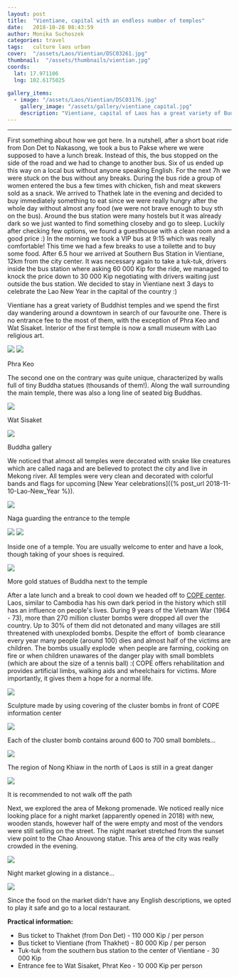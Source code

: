 ```yaml
---
layout: post
title:  "Vientiane, capital with an endless number of temples"
date:   2018-10-28 08:43:59
author: Monika Suchoszek
categories: travel
tags:	culture laos urban
cover:  "/assets/Laos/Vientian/DSC03261.jpg"
thumbnail:  "/assets/thumbnails/vientian.jpg"
coords:
  lat: 17.971106
  lng: 102.6175025
  
gallery_items:
  - image: "/assets/Laos/Vientian/DSC03176.jpg"
    gallery_image: "/assets/gallery/vientiane_capital.jpg"
    description: "Vientiane, capital of Laos has a great variety of Buddhist temples."
---
```


---

First something about how we got here. In a nutshell, after a short boat ride from Don Det to Nakasong, 
we took a bus to Pakse where we were supposed to have a lunch break. Instead of this, the bus stopped 
on the side of the road and we had to change to another bus. Six of us ended up this way on a local bus 
without anyone speaking English. For the next 7h we were stuck on the bus without any breaks. During the 
bus ride a group of women entered the bus a few times with chicken, fish and meat skewers sold as a snack. 
We arrived to Thathek late in the evening and decided to buy immediately something to eat since we were 
really hungry after the whole day without almost any food (we were not brave enough to buy sth on the bus). 
Around the bus station were many hostels but it was already dark so we just wanted to find something 
closeby and go to sleep. Luckily after checking few options, we found a guesthouse with a clean room and a 
good price :) In the morning we took a VIP bus at 9:15 which was really comfortable! This time we had a few 
breaks to use a toilette and to buy some food. After 6.5 hour we arrived at Southern Bus Station in Vientiane, 
12km from the city center. It was necessary again to take a tuk-tuk, drivers inside the bus station where asking 
60 000 Kip for the ride, we managed to knock the price down to 30 000 Kip negotiating with drivers waiting just 
outside the bus station. We decided to stay in Vientiane next 3 days to celebrate the Lao New Year in the capital 
of the country :)

Vientiane has a great variety of Buddhist temples and we spend the first day wandering around a downtown in 
search of our favourite one. There is no entrance fee to the most of them, with the exception of Phra Keo 
and Wat Sisaket. Interior of the first temple is now a small museum with Lao religious art.

<img src="/assets/Laos/Vientian/DSC03165.jpg" />
<img src="/assets/Laos/Vientian/DSC03172.jpg" />
<p class="caption">Phra Keo</p>

The second one on the contrary was quite unique, characterized by walls full of tiny Buddha statues (thousands 
of them!). Along the wall surrounding the main temple, there was also a long line of seated big Buddhas.

<img src="/assets/Laos/Vientian/DSC03187.jpg" />
<p class="caption">Wat Sisaket</p>
<img src="/assets/Laos/Vientian/DSC03182.jpg" />
<p class="caption">Buddha gallery</p>

We noticed that almost all temples were decorated with snake like creatures which are called naga and are believed 
to protect the city and live in Mekong river. All temples were very clean and decorated with colorful bands and 
flags for upcoming [New Year celebrations]({% post_url  2018-11-10-Lao-New_Year %}).

<img src="/assets/Laos/Vientian/DSC03261.jpg" />
<p class="caption">Naga guarding the entrance to the temple</p>
<img src="/assets/Laos/Vientian/DSC03135.jpg" />
<img src="/assets/Laos/Vientian/DSC03142.jpg" />
<p class="caption">Inside one of a temple. You are usually welcome to enter and have a look, though taking of your shoes 
is required.</p>

<img src="/assets/Laos/Vientian/DSC03176.jpg" />
<p class="caption">More gold statues of Buddha next to the temple</p>

After a late lunch and a break to cool down we headed off to <a href="http://copelaos.org/">COPE center</a>. Laos, 
similar to Cambodia has his own dark period in the history which still has an influence on people's lives. During 
9 years of the Vietnam War (1964 - 73), more than 270 million cluster bombs were dropped all over the country. 
Up to 30% of them did not detonated and many villages are still threatened with unexploded bombs. Despite the 
effort of&nbsp; bomb clearance every year many people (around 100) dies and almost half of the victims are children. 
The bombs usually explode&nbsp; when people are farming, cooking on fire or when children unawares of the danger 
play with small bomblets (which are about the size of a tennis ball) :( COPE offers rehabilitation and provides 
artificial limbs, walking aids and wheelchairs for victims. More importantly, it gives them a hope for a normal 
life.

<img src="/assets/Laos/Vientian/DSC03191.jpg">
<p class="caption">Sculpture made by using covering of the cluster bombs in front of COPE information center</p>
<img src="/assets/Laos/Vientian/DSC03192.jpg">
<p class="caption">Each of the cluster bomb contains around 600 to 700 small bomblets...</p>
<img src="/assets/Laos/Vientian/IMG_20180423_105414542_HDR.jpg">
<p class="caption">The region of Nong Khiaw in the north of Laos is still in a great danger</p>
<img src="/assets/Laos/Vientian/IMG_20180423_105431405_HDR.jpg">
<p class="caption">It is recommended to not walk off the path</p>

Next, we explored the area of Mekong promenade. We noticed really nice looking place for a night market (apparently 
opened in 2018) with new, wooden stands, however half of the were empty and most of the vendors were still selling 
on the street. The night market stretched from the sunset view point to the Chao Anouvong statue. This area of the 
city was really crowded in the evening.

<img src="/assets/Laos/Vientian/IMG_20180412_191904124.jpg" />
<p class="caption">Night market glowing in a distance...</p>
<img src="/assets/Laos/Vientian/IMG_20180412_191659775.jpg" />
<p class="caption">Since the food on the market didn't have any English descriptions, we opted to play it safe and go 
to a local restaurant.</p>

__Practical information:__

  * Bus ticket to Thakhet (from Don Det) - 110 000 Kip / per person
  * Bus ticket to Vientiane (from Thakhet) - 80 000&nbsp;Kip / per person
  * Tuk-tuk from the southern bus station to the center of Vientiane - 30 000 Kip
  * Entrance fee to Wat Sisaket, Phrat Keo - 10 000 Kip per person
